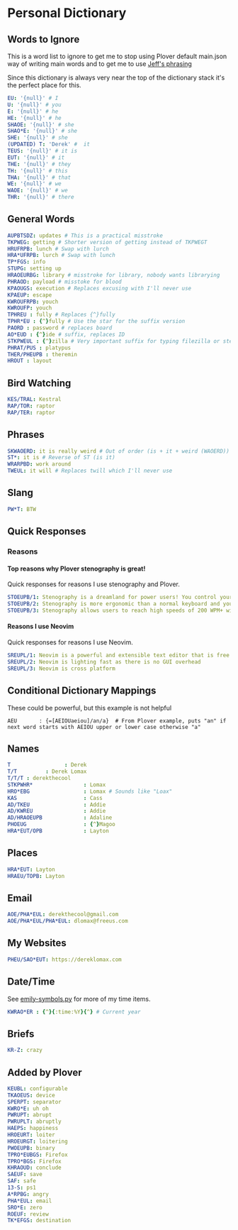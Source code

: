 # Personal Dictionary

## Words to Ignore

This is a word list to ignore to get me to stop using Plover default main.json
way of writing main words and to get me to use [Jeff's phrasing](./jeff-phrasing/README.md)

Since this dictionary is always very near the top of the dictionary stack it's
the perfect place for this.

```yaml
EU: '{null}' # I
U: '{null}' # you
E: '{null}' # he
HE: '{null}' # he
SHAOE: '{null}' # she
SHAO*E: '{null}' # she
SHE: '{null}' # she
(UPDATED) T: 'Derek' #  it
TEUS: '{null}' # it is
EUT: '{null}' # it
THE: '{null}' # they
TH: '{null}' # this
THA: '{null}' # that
WE: '{null}' # we
WAOE: '{null}' # we
THR: '{null}' # there
```

## General Words

```yaml
AUPBTSDZ: updates # This is a practical misstroke
TKPWEG: getting # Shorter version of getting instead of TKPWEGT
HRUFRPB: lunch # Swap with lurch
HRA*UFRPB: lurch # Swap with lunch
TP*FGS: info
STUPG: setting up
HRAOEURBG: library # misstroke for library, nobody wants librarying
PHRAOD: payload # misstoke for blood
KPAOUGS: execution # Replaces excusing with I'll never use
KPAEUP: escape
KWROUFRPB: youch
KWROUFP: youch
TPHREU : fully # Replaces {^}fully
TPHR*EU : {^}fully # Use the star for the suffix version
PAORD : password # replaces board
AO*EUD : {^}ide # suffix, replaces ID
STKPWEUL : {^}zilla # Very important suffix for typing filezilla or stenozilla
PHRAT/PUS : platypus
THER/PHEUPB : theremin
HROUT : layout
```

## Bird Watching

```yaml
KES/TRAL: Kestral
RAP/TOR: raptor
RAP/TER: raptor
```

## Phrases

```yaml
SKWAOERD: it is really weird # Out of order (is + it + weird (WAOERD))
ST*: it is # Reverse of ST (is it)
WRARPBD: work around
TWEUL: it will # Replaces twill which I'll never use
```

## Slang

```yaml
PW*T: BTW
```

## Quick Responses

### Reasons

#### Top reasons why Plover stenography is great!

Quick responses for reasons I use stenography and Plover.

```yaml
STOEUPB/1: Stenography is a dreamland for power users! You control your computer with ease.
STOEUPB/2: Stenography is more ergonomic than a normal keyboard and you never need to look at your hands while typing.
STOEUPB/3: Stenography allows users to reach high speeds of 200 WPM+ without strain.
```

#### Reasons I use Neovim

Quick responses for reasons I use Neovim.

```yaml
SREUPL/1: Neovim is a powerful and extensible text editor that is free and open source (Apache 2.0)
SREUPL/2: Neovim is lighting fast as there is no GUI overhead
SREUPL/3: Neovim is cross platform
```

## Conditional Dictionary Mappings

These could be powerful, but this example is not helpful

```bad
AEU       : {=[AEIOUaeiou]/an/a}  # From Plover example, puts "an" if next word starts with AEIOU upper or lower case otherwise "a"
```

## Names

```yaml
T                 : Derek
T/T         : Derek Lomax
T/T/T : derekthecool
STKPWHR*                : Lomax
HRO*EBG                 : Lomax # Sounds like "Loax"
KAS                     : Cass
AD/TKEU                 : Addie
AD/KWREU                : Addie
AD/HRAOEUPB             : Adaline
PHOEUG                  : {^}Magoo
HRA*EUT/OPB             : Layton
```

## Places

```yaml
HRA*EUT: Layton
HRAEU/TOPB: Layton
```

## Email

```yaml
AOE/PHA*EUL: derekthecool@gmail.com
AOE/PHA*EUL/PHA*EUL: dlomax@freeus.com
```

## My Websites

```yaml
PHEU/SAO*EUT: https://dereklomax.com
```

## Date/Time

See [emily-symbols.py](./emily-symbols.py) for more of my time items.

```yaml
KWRAO*ER : {^}{:time:%Y}{^} # Current year
```

## Briefs

```yaml
KR-Z: crazy
```

## Added by Plover

```yaml
KEUBL: configurable
TKAOEUS: device
SPERPT: separator
KWRO*E: uh oh
PWRUPT: abrupt
PWRUPLT: abruptly
HAEPS: happiness
HROEURT: loiter
HROEURGT: loitering
PWOEUPB: binary
TPRO*EUBGS: Firefox
TPRO*BGS: Firefox
KHRAOUD: conclude
SAEUF: save
SAF: safe
13-S: ps1
A*RPBG: angry
PHA*EUL: email
SRO*E: zero
ROEUF: review
TK*EFGS: destination
```
